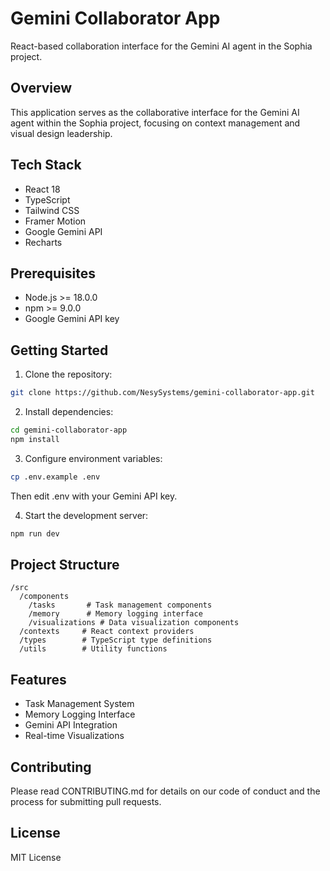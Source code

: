 # Gemini Collaborator App

React-based collaboration interface for the Gemini AI agent in the Sophia project.

## Overview
This application serves as the collaborative interface for the Gemini AI agent within the Sophia project, focusing on context management and visual design leadership.

## Tech Stack
- React 18
- TypeScript
- Tailwind CSS
- Framer Motion
- Google Gemini API
- Recharts

## Prerequisites
- Node.js >= 18.0.0
- npm >= 9.0.0
- Google Gemini API key

## Getting Started

1. Clone the repository:
```bash
git clone https://github.com/NesySystems/gemini-collaborator-app.git
```

2. Install dependencies:
```bash
cd gemini-collaborator-app
npm install
```

3. Configure environment variables:
```bash
cp .env.example .env
```
Then edit .env with your Gemini API key.

4. Start the development server:
```bash
npm run dev
```

## Project Structure
```
/src
  /components
    /tasks       # Task management components
    /memory      # Memory logging interface
    /visualizations # Data visualization components
  /contexts     # React context providers
  /types        # TypeScript type definitions
  /utils        # Utility functions
```

## Features
- Task Management System
- Memory Logging Interface
- Gemini API Integration
- Real-time Visualizations

## Contributing
Please read CONTRIBUTING.md for details on our code of conduct and the process for submitting pull requests.

## License
MIT License
